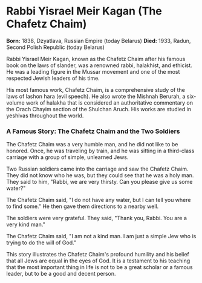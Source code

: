 # Rabbi Yisrael Meir Kagan (The Chafetz Chaim)

**Born:** 1838, Dzyatlava, Russian Empire (today Belarus)
**Died:** 1933, Radun, Second Polish Republic (today Belarus)

Rabbi Yisrael Meir Kagan, known as the Chafetz Chaim after his famous book on the laws of slander, was a renowned rabbi, halakhist, and ethicist. He was a leading figure in the Mussar movement and one of the most respected Jewish leaders of his time.

His most famous work, Chafetz Chaim, is a comprehensive study of the laws of lashon hara (evil speech). He also wrote the Mishnah Berurah, a six-volume work of halakha that is considered an authoritative commentary on the Orach Chayim section of the Shulchan Aruch. His works are studied in yeshivas throughout the world.

### A Famous Story: The Chafetz Chaim and the Two Soldiers

The Chafetz Chaim was a very humble man, and he did not like to be honored. Once, he was traveling by train, and he was sitting in a third-class carriage with a group of simple, unlearned Jews.

Two Russian soldiers came into the carriage and saw the Chafetz Chaim. They did not know who he was, but they could see that he was a holy man. They said to him, "Rabbi, we are very thirsty. Can you please give us some water?"

The Chafetz Chaim said, "I do not have any water, but I can tell you where to find some." He then gave them directions to a nearby well.

The soldiers were very grateful. They said, "Thank you, Rabbi. You are a very kind man."

The Chafetz Chaim said, "I am not a kind man. I am just a simple Jew who is trying to do the will of God."

This story illustrates the Chafetz Chaim's profound humility and his belief that all Jews are equal in the eyes of God. It is a testament to his teaching that the most important thing in life is not to be a great scholar or a famous leader, but to be a good and decent person.